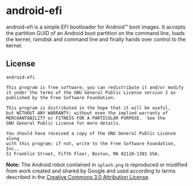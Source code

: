 # android-efi

android-efi is a simple EFI bootloader for Android™ boot images.
It accepts the partition GUID of an Android boot partition on the command line,
loads the kernel, ramdisk and command line and finally hands over control to the
kernel.

## License
```
android-efi

This program is free software; you can redistribute it and/or modify
it under the terms of the GNU General Public License version 2 as
published by the Free Software Foundation.

This program is distributed in the hope that it will be useful,
but WITHOUT ANY WARRANTY; without even the implied warranty of
MERCHANTABILITY or FITNESS FOR A PARTICULAR PURPOSE.  See the
GNU General Public License for more details.

You should have received a copy of the GNU General Public License along
with this program; if not, write to the Free Software Foundation, Inc.,
51 Franklin Street, Fifth Floor, Boston, MA 02110-1301 USA.
```

**Note:** The Android robot contained in `splash.png` is reproduced or modified from work created and
shared by Google and used according to terms described in the 
[Creative Commons 3.0 Attribution License](https://creativecommons.org/licenses/by/3.0/).
